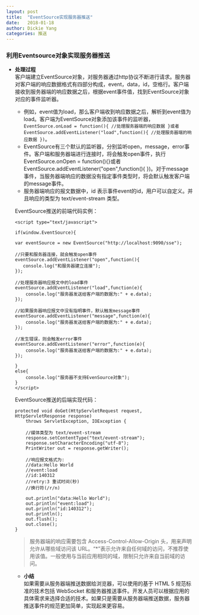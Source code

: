 ```yaml
---
layout: post
title:  "EventSource实现服务器推送"
date:   2018-01-18
author: Dickie Yang
categories: 推送
---
```


### 利用Eventsource对象实现服务器推送
  - **处理过程**  
	客户端建立EventSource对象，对服务器通过http协议不断进行请求。服务器对客户端的响应数据格式有四部分构成，event，data，id，空格行。客户端接收到服务器端的响应数据之后，根据event事件值，找到EventSource对象对应的事件监听器。
	- 例如，event值为load，那么客户端收到响应数据之后，解析到event值为load。客户端为EventSource对象添加该事件的监听器，`EventSource.onLoad = function(){ //处理服务器端的响应数据 }或者EventSource.addEventListener("load",function(){ //处理服务器端的响应数据 })`。
	- EventSource有三个默认的监听器，分别监听open，message，error事件。客户端和服务器端进行连接时，将会触发open事件，执行EventSource.onOpen = function(){}或者 EventSource.addEventListener("open",function(){ })。对于message事件，当服务器端响应的数据没有指定事件类型时，将会默认触发客户端的message事件。
	- 服务器端响应的报文数据中，id 表示事件event的id，用户可以自定义。并且响应的类型为 text/event-stream 类型。

	EventSource推送的前端代码实例：

		<script type="text/javascript">

    	if(window.EventSource){

        var eventSource = new EventSource("http://localhost:9090/sse");

        //只要和服务器连接，就会触发open事件
        eventSource.addEventListener("open",function(){
           console.log("和服务器建立连接");
        });

        //处理服务器响应报文中的load事件
        eventSource.addEventListener("load",function(e){
            console.log("服务器发送给客户端的数据为:" + e.data);
        });

        //如果服务器响应报文中没有指明事件，默认触发message事件
        eventSource.addEventListener("message",function(e){
            console.log("服务器发送给客户端的数据为:" + e.data);
        });

        //发生错误，则会触发error事件
        eventSource.addEventListener("error",function(e){
            console.log("服务器发送给客户端的数据为:" + e.data);
        });

    	}
    	else{
        	console.log("服务器不支持EvenSource对象");
    	}
		</script>

	EventSource推送的后端实现代码：

		protected void doGet(HttpServletRequest request, HttpServletResponse response)
            throws ServletException, IOException {

        	//媒体类型为 text/event-stream
        	response.setContentType("text/event-stream");
        	response.setCharacterEncoding("utf-8");
        	PrintWriter out = response.getWriter();

        	//响应报文格式为:
        	//data:Hello World
        	//event:load
        	//id:140312
			//retry:3 重试时间(秒)
        	//换行符(/r/n)

        	out.println("data:Hello World");
        	out.println("event:load");
        	out.println("id:140312");
        	out.println();
        	out.flush();
        	out.close();
		}


	>服务器端的响应需要包含 Access-Control-Allow-Origin 头，用来声明允许从哪些域访问该 URL。“*”表示允许来自任何域的访问，不推荐使用该值。一般使用与当前应用相同的域，限制只允许来自当前域的访问。

	- **小结**  
	如果需要从服务器端推送数据给浏览器，可以使用的基于 HTML 5 规范标准的技术包括 WebSocket 和服务器推送事件。开发人员可以根据应用的具体需求来选择合适的技术。如果只是需要从服务器端推送数据，服务器推送事件的规范更加简单，实现起来更容易。


